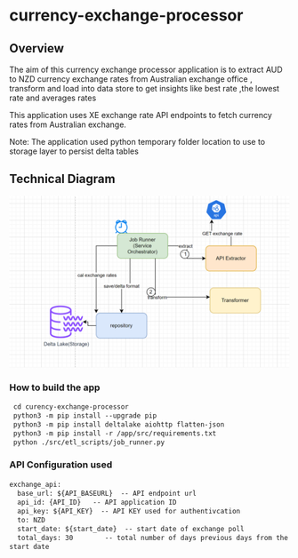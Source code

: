 # currency-exchange-processor
## Overview

The aim of this currency exchange processor application is to extract AUD to NZD currency exchange rates 
from Australian exchange office , transform and load into data store to get insights like best rate ,the lowest rate and averages rates

This application uses XE exchange rate API endpoints to fetch currency rates from Australian exchange.

Note: The application used python temporary folder location to use to storage layer to persist delta tables
## Technical Diagram
![img.png](img.png)

### How to build the app
````
 cd curency-exchange-processor
 python3 -m pip install --upgrade pip
 python3 -m pip install deltalake aiohttp flatten-json
 python3 -m pip install -r /app/src/requirements.txt
 python ./src/etl_scripts/job_runner.py
````
### API Configuration used
````
exchange_api:
  base_url: ${API_BASEURL}  -- API endpoint url
  api_id: {API_ID}   -- API application ID
  api_key: ${API_KEY}  -- API KEY used for authentivcation
  to: NZD 
  start_date: ${start_date}  -- start date of exchange poll
  total_days: 30        -- total number of days previous days from the start date 
````
